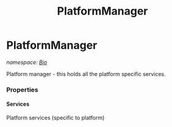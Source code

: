 ﻿---
title: PlatformManager
---

# PlatformManager
_namespace: [Bio](N-Bio.html)_

Platform manager - this holds all the platform specific services.



### Properties

#### Services
Platform services (specific to platform)

